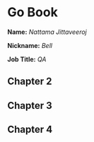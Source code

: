 # Go Book

**Name:** *Nattama Jittaveeroj*

**Nickname:** *Bell*

**Job Title:** *QA*

## Chapter 2

## Chapter 3

## Chapter 4